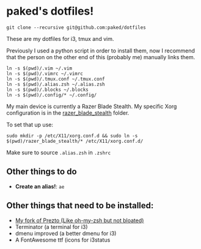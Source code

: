 # paked's dotfiles!

```
git clone --recursive git@github.com:paked/dotfiles
```

These are my dotfiles for i3, tmux and vim.

Previously I used a python script in order to install them, now I recommend that the person on the other end of this (probably me) manually links them.

```
ln -s $(pwd)/.vim ~/.vim
ln -s $(pwd)/.vimrc ~/.vimrc
ln -s $(pwd)/.tmux.conf ~/.tmux.conf
ln -s $(pwd)/.alias.zsh ~/.alias.zsh
ln -s $(pwd)/.blocks ~/.blocks
ln -s $(pwd)/.config/* ~/.config/
```

My main device is currently a Razer Blade Stealth. My specific Xorg configuration is in the [razer_blade_stealth](razer_blade_stealth) folder.

To set that up use:

```
sudo mkdir -p /etc/X11/xorg.conf.d && sudo ln -s $(pwd)/razer_blade_stealth/* /etc/X11/xorg.conf.d/
```

Make sure to source `.alias.zsh` in `.zshrc`

## Other things to do

- **Create an alias!**: `ae`

## Other things that need to be installed:

- [My fork of Prezto (Like oh-my-zsh but not bloated)](https://github.com/paked/prezto)
- Terminator (a terminal for i3)
- dmenu improved (a better dmenu for i3)
- A FontAwesome ttf (icons for i3status
